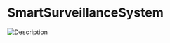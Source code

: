 # SmartSurveillanceSystem


![Description](.https://github.com/chinmayeebidaye/SmartSurveillanceSystem/blob/main/training.png)
